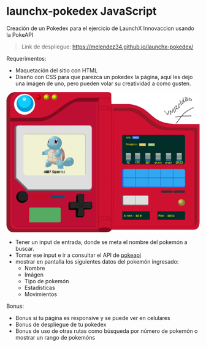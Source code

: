 # launchx-pokedex JavaScript

Creación de un Pokedex para el ejercicio de LaunchX Innovaccion usando la PokeAPI

> Link de despliegue: <https://melendez34.github.io/launchx-pokedex/>

Requerimentos:

- Maquetación del sitio con HTML
- Diseño con CSS para que parezca un pokedex la página, aquí les dejo una imágen de uno, pero pueden volar su creatividad a como gusten.

![pokedex](./assets/images/pokedex.jpg)

- Tener un input de entrada, donde se meta el nombre del pokemón a buscar.
- Tomar ese input e ir a consultar el API de [pokeapi](https://pokeapi.co/)
- mostrar en pantalla los siguientes datos del pokemón ingresado:
  - Nombre
  - Imágen
  - Tipo de pokemón
  - Estadísticas
  - Movimientos

Bonus:

- Bonus si tu página es responsive y se puede ver en celulares
- Bonus de despliegue de tu pokedex
- Bonus de uso de otras rutas como búsqueda por número de pokemón o mostrar un rango de pokemóns
